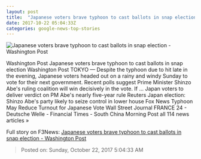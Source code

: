```yaml
---
layout: post
title:  "Japanese voters brave typhoon to cast ballots in snap election - Washington Post"
date: 2017-10-22 05:04:33Z
categories: google-news-top-stories
---
```


![Japanese voters brave typhoon to cast ballots in snap election - Washington Post](https://img.washingtonpost.com/rf/image_1484w/2010-2019/WashingtonPost/2017/10/22/Foreign/Images/AFP_TM1KP.jpg?t=20170517)

Washington Post Japanese voters brave typhoon to cast ballots in snap election Washington Post TOKYO — Despite the typhoon due to hit late in the evening, Japanese voters headed out on a rainy and windy Sunday to vote for their next government. Recent polls suggest Prime Minister Shinzo Abe's ruling coalition will win decisively in the vote. If ... Japan voters to deliver verdict on PM Abe's nearly five-year rule Reuters Japan election: Shinzo Abe's party likely to seize control in lower house Fox News Typhoon May Reduce Turnout for Japanese Vote Wall Street Journal FRANCE 24 - Deutsche Welle - Financial Times - South China Morning Post all 114 news articles »


Full story on F3News: [Japanese voters brave typhoon to cast ballots in snap election - Washington Post](http://www.f3nws.com/n/aAbpUC)

> Posted on: Sunday, October 22, 2017 5:04:33 AM
